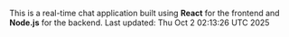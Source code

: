 This is a real-time chat application built using **React** for the frontend and **Node.js** for the backend.
Last updated: Thu Oct  2 02:13:26 UTC 2025
